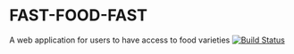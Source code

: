 # FAST-FOOD-FAST
A web application for users to have access to food varieties
[![Build Status](https://travis-ci.com/darothub/fast-food-fast.svg?branch=master)](https://travis-ci.com/darothub/fast-food-fast)

